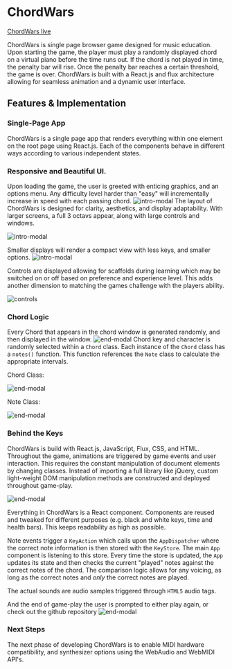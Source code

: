 # ChordWars

[ChordWars live][live]

[live]: https://pyreta.github.io/ChordWars/

ChordWars is single page browser game designed for music education.  Upon starting the game, the player must play a randomly displayed chord on a virtual piano before the time runs out.  If the chord is not played in time, the penalty bar will rise.  Once the penalty bar reaches a certain threshold, the game is over.  ChordWars is built with a React.js and flux architecture allowing for seamless animation and a dynamic user interface.

## Features & Implementation


### Single-Page App

  ChordWars is a single page app that renders everything within one element on the root page using React.js.  Each of the components behave in different ways according to various independent states.

### Responsive and Beautiful UI.

  Upon loading the game, the user is greeted with enticing graphics, and an options menu.  Any difficulty level harder than "easy" will incrementally increase in speed with each passing chord.
  ![intro-modal](docs/intro-modal.png)
  The layout of ChordWars is designed for clarity, aesthetics, and display adaptability. With larger screens, a full 3 octavs appear, along with large controls and windows.

  ![intro-modal](docs/full-view.png)

  Smaller displays will render a compact view with less keys, and smaller options.
  ![intro-modal](docs/small-view.png)

  Controls are displayed allowing for scaffolds during learning which may be switched on or off based on preference and experience level.  This adds another dimension to matching the games challenge with the players ability.

  ![controls](docs/controls.png)
  
### Chord Logic

  Every Chord that appears in the chord window is generated randomly, and then displayed in the window.
  ![end-modal](docs/chord-window.png)
  Chord key and character is randomly selected within a `Chord` class.  Each instance of the `Chord` class has a `notes()` function.  This function references the `Note` class to calculate the appropriate intervals.


  Chord Class:

  ![end-modal](docs/chord.png)

  Note Class:

  ![end-modal](docs/note.png)

### Behind the Keys
  ChordWars is build with React.js, JavaScript, Flux, CSS, and HTML.  Throughout the game, animations are triggered by game events and user interaction.  This requires the constant manipulation of document elements by changing classes.  Instead of importing a full library like jQuery, custom light-weight DOM manipulation methods are constructed and deployed throughout game-play.

![end-modal](docs/DOM.png)

  Everything in ChordWars is a React component.  Components are reused and tweaked for different purposes (e.g. black and white keys, time and health bars).  This keeps readability as high as possible.

  Note events trigger a `KeyAction` which calls upon the `AppDispatcher` where the correct note information is then stored with the `KeyStore`.  The main `App` component is listening to this store.  Every time the store is updated, the `App` updates its state and then checks the current "played" notes against the correct notes of the chord.  The comparison logic allows for any voicing, as long as the correct notes and *only* the correct notes are played.

  The actual sounds are audio samples triggered through `HTML5` audio tags.

  And the end of game-play the user is prompted to either play again, or check out the github repository
![end-modal](docs/end-modal.png)

### Next Steps
  The next phase of developing ChordWars is to enable MIDI hardware compatibility, and synthesizer options using the WebAudio and WebMIDI API's.
